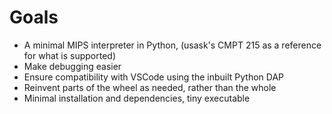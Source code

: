
# Goals

- A minimal MIPS interpreter in Python, (usask's CMPT 215 as a reference for what is supported)
- Make debugging easier
- Ensure compatibility with VSCode using the inbuilt Python DAP
- Reinvent parts of the wheel as needed, rather than the whole
- Minimal installation and dependencies, tiny executable
